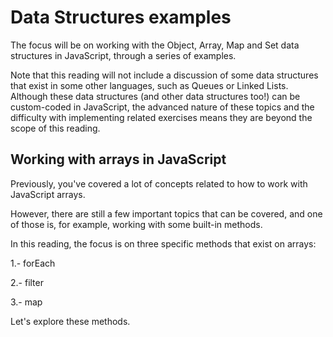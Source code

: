 # Data Structures examples

The focus will be on working with the Object, Array, Map and Set data structures in JavaScript, through a series of examples.

Note that this reading will not include a discussion of some data structures that exist in some other languages, such as Queues or Linked Lists.  Although these data structures (and other data structures too!) can be custom-coded in JavaScript, the advanced nature of these topics and the difficulty with implementing related exercises means they are beyond the scope of this reading. 

## Working with arrays in JavaScript

Previously, you've covered a lot of concepts related to how to work with JavaScript arrays.

However, there are still a few important topics that can be covered, and one of those is, for example, working with some built-in methods.

In this reading, the focus is on three specific methods that exist on arrays:

 1.- forEach 

2.- filter

 3.- map

 Let's explore these methods.